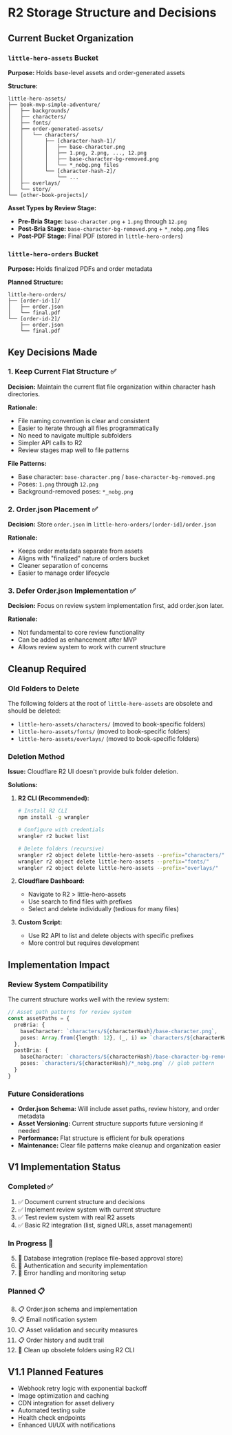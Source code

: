 # R2 Storage Structure and Decisions

## Current Bucket Organization

### `little-hero-assets` Bucket
**Purpose:** Holds base-level assets and order-generated assets

**Structure:**
```
little-hero-assets/
├── book-mvp-simple-adventure/
│   ├── backgrounds/
│   ├── characters/
│   ├── fonts/
│   ├── order-generated-assets/
│   │   └── characters/
│   │       ├── [character-hash-1]/
│   │       │   ├── base-character.png
│   │       │   ├── 1.png, 2.png, ..., 12.png
│   │       │   ├── base-character-bg-removed.png
│   │       │   └── *_nobg.png files
│   │       └── [character-hash-2]/
│   │           └── ...
│   ├── overlays/
│   └── story/
└── [other-book-projects]/
```

**Asset Types by Review Stage:**
- **Pre-Bria Stage:** `base-character.png` + `1.png` through `12.png`
- **Post-Bria Stage:** `base-character-bg-removed.png` + `*_nobg.png` files
- **Post-PDF Stage:** Final PDF (stored in `little-hero-orders`)

### `little-hero-orders` Bucket
**Purpose:** Holds finalized PDFs and order metadata

**Planned Structure:**
```
little-hero-orders/
├── [order-id-1]/
│   ├── order.json
│   └── final.pdf
└── [order-id-2]/
    ├── order.json
    └── final.pdf
```

## Key Decisions Made

### 1. **Keep Current Flat Structure** ✅
**Decision:** Maintain the current flat file organization within character hash directories.

**Rationale:**
- File naming convention is clear and consistent
- Easier to iterate through all files programmatically
- No need to navigate multiple subfolders
- Simpler API calls to R2
- Review stages map well to file patterns

**File Patterns:**
- Base character: `base-character.png` / `base-character-bg-removed.png`
- Poses: `1.png` through `12.png`
- Background-removed poses: `*_nobg.png`

### 2. **Order.json Placement** ✅
**Decision:** Store `order.json` in `little-hero-orders/[order-id]/order.json`

**Rationale:**
- Keeps order metadata separate from assets
- Aligns with "finalized" nature of orders bucket
- Cleaner separation of concerns
- Easier to manage order lifecycle

### 3. **Defer Order.json Implementation** ✅
**Decision:** Focus on review system implementation first, add order.json later.

**Rationale:**
- Not fundamental to core review functionality
- Can be added as enhancement after MVP
- Allows review system to work with current structure

## Cleanup Required

### Old Folders to Delete
The following folders at the root of `little-hero-assets` are obsolete and should be deleted:
- `little-hero-assets/characters/` (moved to book-specific folders)
- `little-hero-assets/fonts/` (moved to book-specific folders)  
- `little-hero-assets/overlays/` (moved to book-specific folders)

### Deletion Method
**Issue:** Cloudflare R2 UI doesn't provide bulk folder deletion.

**Solutions:**
1. **R2 CLI (Recommended):**
   ```bash
   # Install R2 CLI
   npm install -g wrangler
   
   # Configure with credentials
   wrangler r2 bucket list
   
   # Delete folders (recursive)
   wrangler r2 object delete little-hero-assets --prefix="characters/"
   wrangler r2 object delete little-hero-assets --prefix="fonts/"
   wrangler r2 object delete little-hero-assets --prefix="overlays/"
   ```

2. **Cloudflare Dashboard:**
   - Navigate to R2 > little-hero-assets
   - Use search to find files with prefixes
   - Select and delete individually (tedious for many files)

3. **Custom Script:**
   - Use R2 API to list and delete objects with specific prefixes
   - More control but requires development

## Implementation Impact

### Review System Compatibility
The current structure works well with the review system:

```typescript
// Asset path patterns for review system
const assetPaths = {
  preBria: {
    baseCharacter: `characters/${characterHash}/base-character.png`,
    poses: Array.from({length: 12}, (_, i) => `characters/${characterHash}/${i+1}.png`)
  },
  postBria: {
    baseCharacter: `characters/${characterHash}/base-character-bg-removed.png`,
    poses: `characters/${characterHash}/*_nobg.png` // glob pattern
  }
}
```

### Future Considerations
- **Order.json Schema:** Will include asset paths, review history, and order metadata
- **Asset Versioning:** Current structure supports future versioning if needed
- **Performance:** Flat structure is efficient for bulk operations
- **Maintenance:** Clear file patterns make cleanup and organization easier

## V1 Implementation Status

### Completed ✅
1. ✅ Document current structure and decisions
2. ✅ Implement review system with current structure
3. ✅ Test review system with real R2 assets
4. ✅ Basic R2 integration (list, signed URLs, asset management)

### In Progress 🔄
5. 🔄 Database integration (replace file-based approval store)
6. 🔄 Authentication and security implementation
7. 🔄 Error handling and monitoring setup

### Planned 📋
8. 📋 Order.json schema and implementation
9. 📋 Email notification system
10. 📋 Asset validation and security measures
11. 📋 Order history and audit trail
12. 🧹 Clean up obsolete folders using R2 CLI

## V1.1 Planned Features
- Webhook retry logic with exponential backoff
- Image optimization and caching
- CDN integration for asset delivery
- Automated testing suite
- Health check endpoints
- Enhanced UI/UX with notifications
